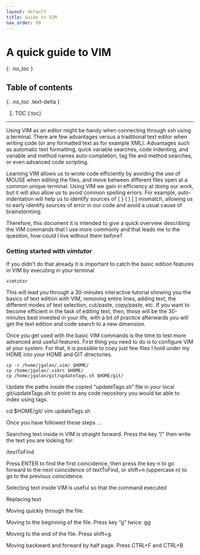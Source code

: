 ```yaml
---
layout: default
title: Guide to VIM
nav_order: 99
---
```


# A quick guide to VIM
{: .no_toc }

## Table of contents
{: .no_toc .text-delta }

1. TOC
{:toc}

---

Using VIM as an editor might be handy when connecting through ssh using a terminal. There are few advantages versus a traditional text editor when writing code (or any formatted text as for example XML). Advantages such as automatic text formatting, quick variable searches, code indenting, and variable and method names auto-completion, tag file and method searches, or even advanced code scripting.

Learning VIM allows us to wrote code efficiently by avoiding the use of MOUSE when editing the files, and move between different files open at a common unique terminal. Using VIM we gain in efficiency at doing our work, but it will also allow us to avoid common spelling errors. For example, auto-indentation will help us to identify sources of { } ( ) [ ] mismatch, allowing us to early identify sources of error in our code and avoid a usual cause of brainstorming.

Therefore, this document it is intended to give a quick overview describing the VIM commands that I use more commonly and that leads me to the question, how could I live without them before?

### Getting started with *vimtutor*

If you didn’t do that already it is important to catch the basic edition features in VIM by executing in your terminal

```
vimtutor
```

This will lead you through a 30-minutes interactive tutorial showing you the basics of text edition with VIM, removing entire lines, adding text, the different modes of text selection, cut/paste, copy/paste, etc. If you want to become efficient in the task of editing text, then, those will be the 30-minutes best invested in your life, with a bit of practice afterwards you will get the text edition and code search to a new dimension.

Once you get used with the basic VIM commands is the time to test more advanced and useful features. First thing you need to do is to configure VIM at your system. For that, it is possible to copy just few files I hold under my HOME into your HOME and GIT directories.

```
cp -r /home/jgalan/.vim/ $HOME/
cp /home/jgalan/.vimrc $HOME/
cp /home/jgalan/git/updateTags.sh $HOME/git/
```

Update the paths inside the copied “updateTags.sh” file in your local git/updateTags.sh to point to any code repository you would be able to index using tags.

cd $HOME/git/
vim updateTags.sh

Once you have followed these steps …


 
Searching text inside in VIM is straight forward. Press the key “/” then write the text you are looking for:

/textToFind

Press ENTER to find the first coincidence, then press the key n to go forward to the next coincidence of textToFind, or shift+n (uppercase n) to go to the previous coincidence.

Selecting text inside VIM is useful so that the command executed

Replacing text

Moving quickly through the file. 

Moving to the beginning of the file. Press key “g” twice: gg

Moving to the end of the file. Press shift+g.

Moving backward and forward by half page. Press CTRL+F and CTRL+B

